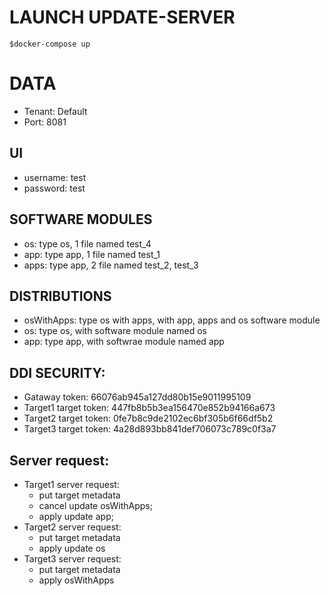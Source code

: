 # LAUNCH UPDATE-SERVER

```$shell
$docker-compose up
```

# DATA
- Tenant: Default
- Port: 8081

## UI
- username: test
- password: test

## SOFTWARE MODULES
- os: type os, 1 file named test_4
- app: type app, 1 file named test_1
- apps: type app, 2 file named test_2, test_3

## DISTRIBUTIONS
- osWithApps: type os with apps, with app, apps and os software module
- os: type os, with software module named os
- app: type app, with softwrae module named app

## DDI SECURITY:
- Gataway token: 66076ab945a127dd80b15e9011995109
- Target1 target token: 447fb8b5b3ea156470e852b94166a673
- Target2 target token: 0fe7b8c9de2102ec6bf305b6f66df5b2
- Target3 target token: 4a28d893bb841def706073c789c0f3a7

## Server request:
- Target1 server request:
  * put target metadata
  * cancel update osWithApps;
  * apply update app;
- Target2 server request:
  * put target metadata
  * apply update os
- Target3 server request:
  * put target metadata
  * apply osWithApps
